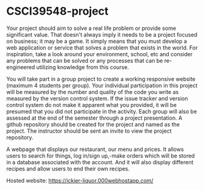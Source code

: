 # CSCI39548-project

Your project should aim to solve a real life problem or provide some significant value. That doesn't always imply it needs to be a project focused on business; it may be a game. It simply means that you must develop a web application or service that solves a problem that exists in the world. For inspiration, take a look around your environment, school, etc and consider any problems that can be solved or any processes that can be re-engineered utilizing knowledge from this course.

You will take part in a group project to create a working responsive website (maximum 4 students per group). Your individual participation in this project will be measured by the number and quality of the code you write as measured by the version control system. If the issue tracker and version control system do not make it apparent what you provided, it will be presumed that you did not participate in the activity. Each group will also be assessed at the end of the semester through a project
presentation. A github repository should be created for the project and named as the project. The instructor should be sent an invite to view the project repository.

A webpage that displays our restaurant, our menu and prices. It allows users to search for things, log in/sign up,-make orders which will be stored in a database associated with the account. And it will also display different recipes and allow users to end their own recipes.

Hosted website: https://ickier-liquor.000webhostapp.com/